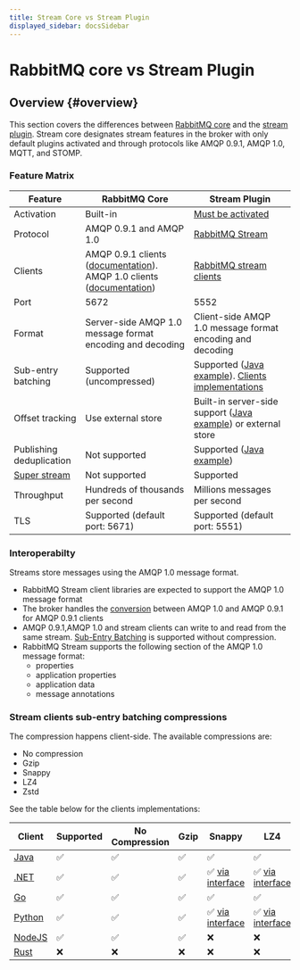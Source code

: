 ```yaml
---
title: Stream Core vs Stream Plugin
displayed_sidebar: docsSidebar
---
```

<!--
Copyright (c) 2005-2025 Broadcom. All Rights Reserved. The term "Broadcom" refers to Broadcom Inc. and/or its subsidiaries.

All rights reserved. This program and the accompanying materials
are made available under the terms of the under the Apache License,
Version 2.0 (the "License”); you may not use this file except in compliance
with the License. You may obtain a copy of the License at

http://www.apache.org/licenses/LICENSE-2.0

Unless required by applicable law or agreed to in writing, software
distributed under the License is distributed on an "AS IS" BASIS,
WITHOUT WARRANTIES OR CONDITIONS OF ANY KIND, either express or implied.
See the License for the specific language governing permissions and
limitations under the License.
-->

# RabbitMQ core vs Stream Plugin

## Overview {#overview}

This section covers the differences between [RabbitMQ core](./streams) and the [stream plugin](./stream).
Stream core designates stream features in the broker with only default plugins activated and through protocols like AMQP 0.9.1, AMQP 1.0, MQTT, and STOMP.


### Feature Matrix

|Feature | RabbitMQ Core              | Stream Plugin    |
|-| ------------------------ | -------------    |
|Activation| Built-in                 | [Must be activated](./stream#enabling-plugin)  |
|Protocol| AMQP 0.9.1 and AMQP 1.0   | [RabbitMQ Stream](https://github.com/rabbitmq/rabbitmq-server/blob/v3.12.x/deps/rabbitmq_stream/docs/PROTOCOL.adoc)  |
|Clients| AMQP 0.9.1 clients ([documentation](./streams#usage)). AMQP 1.0 clients ([documentation](/client-libraries/amqp-client-libraries#support-for-streams)) |[RabbitMQ stream clients](./stream#overview)   |
|Port| 5672                     | 5552             |
|Format| Server-side AMQP 1.0 message format encoding and decoding  | Client-side AMQP 1.0 message format encoding and decoding |
|Sub-entry batching|  Supported (uncompressed)    | Supported ([Java example](https://rabbitmq.github.io/rabbitmq-stream-java-client/snapshot/htmlsingle/#sub-entry-batching-and-compression)). [Clients implementations](#stream-clients-sub-entry-batching-compressions)     |
|Offset tracking| Use external store      |  Built-in server-side support ([Java example](https://rabbitmq.github.io/rabbitmq-stream-java-client/snapshot/htmlsingle/#consumer-offset-tracking)) or external store      |
|Publishing deduplication|Not supported       |  Supported ([Java example](https://rabbitmq.github.io/rabbitmq-stream-java-client/snapshot/htmlsingle/#outbound-message-deduplication))        |
|[Super stream](/blog/2022/07/13/rabbitmq-3-11-feature-preview-super-streams) |Not supported       |  Supported         |
|Throughput| Hundreds of thousands per second | Millions messages per second    |
|TLS|Supported (default port: 5671)                     | Supported (default port: 5551)


### Interoperabilty

Streams store messages using the AMQP 1.0 message format.

* RabbitMQ Stream client libraries are expected to support the AMQP 1.0 message format
* The broker handles the [conversion](./conversions) between AMQP 1.0 and AMQP 0.9.1 for AMQP 0.9.1 clients
* AMQP 0.9.1,AMQP 1.0 and stream clients can write to and read from the same stream. [Sub-Entry Batching](https://rabbitmq.github.io/rabbitmq-stream-java-client/snapshot/htmlsingle/#sub-entry-batching-and-compression) is supported without compression.
* RabbitMQ Stream supports the following section of the AMQP 1.0 message format:
     * properties
     * application properties
     * application data
     * message annotations

### Stream clients sub-entry batching compressions

The compression happens client-side. The available compressions are:
- No compression
- Gzip 
- Snappy
- LZ4
- Zstd

See the table below for the clients implementations: 

|Client | Supported        | No Compression|Gzip| Snappy | LZ4 | Zstd |
|-| ------------------------ | ------------- |--- | --- | --- |--- |
|[Java](https://github.com/rabbitmq/rabbitmq-stream-java-client)| ✅| ✅  |✅     |✅    |✅     | ✅  |
|[.NET](https://github.com/rabbitmq/rabbitmq-stream-dotnet-client)| ✅| ✅   | ✅   |✅ [via interface](https://rabbitmq.github.io/rabbitmq-stream-dotnet-client/stable/htmlsingle/index.html#sub-entry-batching-and-compression)    |✅ [via interface](https://rabbitmq.github.io/rabbitmq-stream-dotnet-client/stable/htmlsingle/index.html#sub-entry-batching-and-compression)    | ✅ [via interface](https://rabbitmq.github.io/rabbitmq-stream-dotnet-client/stable/htmlsingle/index.html#sub-entry-batching-and-compression) |
|[Go](https://github.com/rabbitmq/rabbitmq-stream-go-client)| ✅| ✅   |✅    |✅   |✅    | ✅ |
|[Python](https://github.com/rabbitmq-community/rstream)| ✅| ✅   | ✅   |✅ [via interface](https://github.com/rabbitmq-community/rstream?tab=readme-ov-file#sub-entry-batching-and-compression)    |✅ [via interface](https://github.com/rabbitmq-community/rstream?tab=readme-ov-file#sub-entry-batching-and-compression)    | ✅ [via interface](https://github.com/rabbitmq-community/rstream?tab=readme-ov-file#sub-entry-batching-and-compression) |
|[NodeJS](https://github.com/coders51/rabbitmq-stream-js-client)| ✅| ✅   |✅    | ❌   |❌    | ❌ |
|[Rust](https://github.com/rabbitmq/rabbitmq-stream-rust-client)| ❌| ❌   |❌    |❌    | ❌ |